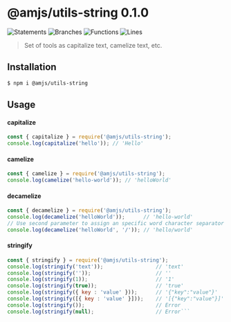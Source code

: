 # @amjs/utils-string 0.1.0

![Statements](https://img.shields.io/badge/Statements-100%25-brightgreen.svg) ![Branches](https://img.shields.io/badge/Branches-100%25-brightgreen.svg) ![Functions](https://img.shields.io/badge/Functions-100%25-brightgreen.svg) ![Lines](https://img.shields.io/badge/Lines-100%25-brightgreen.svg)

> Set of tools as capitalize text, camelize text, etc.

## Installation

```bash
$ npm i @amjs/utils-string
```
## Usage

#### capitalize

```javascript
const { capitalize } = require('@amjs/utils-string');
console.log(capitalize('hello')); // 'Hello'
```

#### camelize

```javascript
const { camelize } = require('@amjs/utils-string');
console.log(camelize('hello-world')); // 'helloWorld'
```

#### decamelize

```javascript
const { decamelize } = require('@amjs/utils-string');
console.log(decamelize('helloWorld'));      // 'hello-world'
// Use second parameter to assign an specific word character separator
console.log(decamelize('helloWorld', '/')); // 'hello/world'
```

#### stringify

```javascript
const { stringify } = require('@amjs/utils-string');
console.log(stringify('text'));                 // 'text'
console.log(stringify(''));                     // ''
console.log(stringify(1));                      // '1'
console.log(stringify(true));                   // 'true'
console.log(stringify({ key : 'value' }));      // '{"key":"value"}'
console.log(stringify([{ key : 'value' }]));    // '[{"key":"value"}]'
console.log(stringify());                       // Error
console.log(stringify(null);                    // Error```
